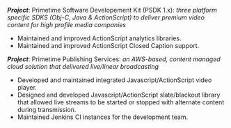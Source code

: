 **_Project_**: Primetime Software Developement Kit (PSDK 1.x): 
*three platform specific SDKS (Obj-C, Java & ActionScript) to deliver premium video content for high profile media companies*
* Maintained and improved ActionScript analytics libraries.
* Maintained and improved ActionScript Closed Caption support.

**_Project_**: Primetime Publishing Services: 
*an AWS-based, content managed cloud solution that delivered live/linear broadcasting*
* Developed and maintained integrated Javascript/ActionScript video player.
* Designed and developed Javascript/ActionScript slate/blackout library that allowed live streams to be started or stopped with alternate content during transmission.
* Maintained Jenkins CI instances for the development team.